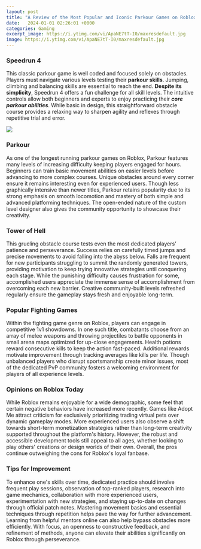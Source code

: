 ```yaml
---
layout: post
title: "A Review of the Most Popular and Iconic Parkour Games on Roblox"
date:   2024-01-01 02:26:01 +0000
categories: Gaming
excerpt_image: https://i.ytimg.com/vi/ApaNE7tT-I0/maxresdefault.jpg
image: https://i.ytimg.com/vi/ApaNE7tT-I0/maxresdefault.jpg
---
```


### Speedrun 4
This classic parkour game is well coded and focused solely on obstacles. Players must navigate various levels testing their **parkour skills**. Jumping, climbing and balancing skills are essential to reach the end. **Despite its simplicity**, Speedrun 4 offers a fun challenge for all skill levels. The intuitive controls allow both beginners and experts to enjoy practicing their ***core parkour abilities***. While basic in design, this straightforward obstacle course provides a relaxing way to sharpen agility and reflexes through repetitive trial and error.

![](https://i.ytimg.com/vi/ApaNE7tT-I0/maxresdefault.jpg)
### Parkour
As one of the longest running parkour games on Roblox, Parkour features many levels of increasing difficulty keeping players engaged for hours. Beginners can train basic movement abilities on easier levels before advancing to more complex courses. Unique obstacles around every corner ensure it remains interesting even for experienced users. Though less graphically intensive than newer titles, Parkour retains popularity due to its strong emphasis on smooth locomotion and mastery of both simple and advanced platforming techniques. The open-ended nature of the custom level designer also gives the community opportunity to showcase their creativity.
### Tower of Hell
This grueling obstacle course tests even the most dedicated players’ patience and perseverance. Success relies on carefully timed jumps and precise movements to avoid falling into the abyss below. Falls are frequent for new participants struggling to summit the randomly generated towers, providing motivation to keep trying innovative strategies until conquering each stage. While the punishing difficulty causes frustration for some, accomplished users appreciate the immense sense of accomplishment from overcoming each new barrier. Creative community-built levels refreshed regularly ensure the gameplay stays fresh and enjoyable long-term.
### Popular Fighting Games
Within the fighting game genre on Roblox, players can engage in competitive 1v1 showdowns. In one such title, combatants choose from an array of melee weapons and throwing projectiles to battle opponents in small arena maps optimized for up-close engagements. Health potions reward consecutive kills to keep the action fast-paced. Additional rewards motivate improvement through tracking averages like kills per life. Though unbalanced players who disrupt sportsmanship create minor issues, most of the dedicated PvP community fosters a welcoming environment for players of all experience levels.
### Opinions on Roblox Today
While Roblox remains enjoyable for a wide demographic, some feel that certain negative behaviors have increased more recently. Games like Adopt Me attract criticism for exclusively prioritizing trading virtual pets over dynamic gameplay modes. More experienced users also observe a shift towards short-term monetization strategies rather than long-term creativity supported throughout the platform's history. However, the robust and accessible development tools still appeal to all ages, whether looking to play others' creations or design worlds of their own. Overall, the pros continue outweighing the cons for Roblox's loyal fanbase.
### Tips for Improvement
To enhance one's skills over time, dedicated practice should involve frequent play sessions, observation of top-ranked players, research into game mechanics, collaboration with more experienced users, experimentation with new strategies, and staying up-to-date on changes through official patch notes. Mastering movement basics and essential techniques through repetition helps pave the way for further advancement. Learning from helpful mentors online can also help bypass obstacles more efficiently. With focus, an openness to constructive feedback, and refinement of methods, anyone can elevate their abilities significantly on Roblox through perseverance.

